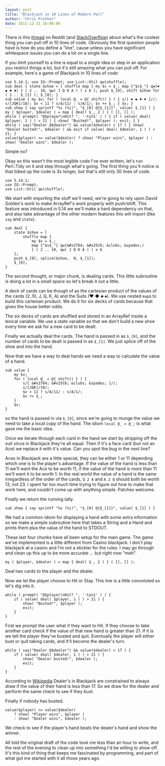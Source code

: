 ```yaml
---
layout: post
title: "Blackjack in 10 Lines of Modern Perl"
author: "Chris Prather"
date: 2011-12-31 18:00:00
---
```


There is this [thread][1] on Reddit (and [StackOverflow][3]) about what's the
coolest thing you can pull off in 10 lines of code. Obviously the first
question people have is how do you define a "line", cause unless you have
significant whitespace issues you can do a lot on a single line.

If you limit yourself to a line is equal to a single idea or step in an
application you restrict things a lot, but it's still amazing what you can
pull off. For example, here's a game of Blackjack in 10 lines of code:

    use 5.14.1; use IO::Prompt; use List::Util qw(shuffle);
    sub deal { state $shoe = [ shuffle map { my $c = $_; map {"$c$_"} qw(❤ ◆ ♣ ♠) } ( 2 .. 10, qw( J Q K A ) ) x 6 ]; push $_[0], shift $shoe for ( 1 .. $_[1] ); $_[0]; }
    sub value { my $v; for ( local @_ = @{ shift() } ) { s/[ ❤ ◆ ♣ ♠ ]//; s/[JQK]/10/; $v < 11 ? s/A/11/ : s/A/1/; $v += $_; } $v; }
    sub show { say sprintf "%s (%i)", "$_[0] @{$_[1]}", value( $_[1] ) }
    my ( $player, $dealer ) = map { deal( $_, 2 ) } ( [], [] );
    while ( prompt( "@$player\nHit? ", '-tyn1' ) ) { if ( value( deal( $player, 1 ) ) > 21 ) { show( "Busted!", $player ); exit; } }
    while ( say("Dealer @$dealer") && value($dealer) < 17 ) { show( "Dealer busted!", $dealer ) && exit if value( deal( $dealer, 1 ) ) > 21; }
    value($player) >= value($dealer) ? show( "Player wins", $player ) : show( "Dealer wins", $dealer );

Simple no?

Okay so this wasn't the most legible code I've ever written, let's run
Perl::Tidy on it and step through what's going. The first thing you'll notice
is that tidied up the code is 3x longer, but that's still only 30 lines of code.

    use 5.14.1;
    use IO::Prompt;
    use List::Util qw(shuffle);

We start with importing the stuff we'll need, we're going to rely upon David
Golden's work to make ArrayRef's work properly with push/shift. This feature
was introduced in 5.14 we we'll make a hard dependency on that, and also take
advantage of the other modern features this will import (like `say` and
`state`).

    sub deal {
        state $shoe = [
            shuffle map {
                my $v = $_;
                map {"$v$_"} qw(&#x2764; &#x25C6; &clubs; &spades;)
                } ( 2 .. 10, qw( J Q K A ) ) x 6
        ];
        push $_[0], splice($shoe,  0, $_[1]);
        $_[0];
    }

The second thought, or major chunk, is dealing cards. This little subroutine
is doing a lot in a small space so let's break it out a little.

A deck of cards can be though of as the cartesian product of the values of the
cards (2..10, J, Q, K, A) and the Suits (&#x2764; &#x25C6; &clubs; &spades;).
We use nested `map`s to build this cartesian product. We do it for six decks
of cards because that gives the house better odds.

The six decks of cards are shuffled and stored in an ArrayRef inside a lexical
variable. We use a state variable so that we don't build a new shoe every time
we ask for a new card to be dealt.

Finally we actually deal the cards. The hand is passed in as `$_[0]`, and the
number of cards to be dealt is passed in as `$_[1]`. We just splice off of the
shoe and into the hand.

Now that we have a way to deal hands we need a way to calculate the value of a
hand.

    sub value {
        my $v;
        for ( local @_ = @{ shift() } ) {
            s/[ &#x2764; &#x25C6; &clubs; &spades; ]//;
            s/[JQK]/10/;
            $v < 11 ? s/A/11/ : s/A/1/;
            $v += $_;
        }
        $v;
    }

so the hand is passed in via `$_[0]`, since we're going to munge the value we
need to take a local copy of the hand. The idiom `local @_ = @_;` is what gave
me the basic idea.

Once we iterate through each card in the hand we start by stripping off the
suit since in Blackjack they're all equal. Then if it's a face card (but not
an Ace) we replace it with it's value. Can you spot the bug in the next line?

Aces in Blackjack are a little special, they can be either 1 or 11 depending
which one is to the player's advantage. If the value of the hand is less than
11 we'll want the Ace to be worth 11, if the value of the hand is *more* than
11 we'll want it to be worth 1. In the real world the value of a hand is the
same irregardless of the order of the cards, `Q 2 A` and `A 2 Q` should both
be worth 13, not 23. I spent far too much time trying to figure out how to
make that work here, and couldn't come up with anything simple. Patches
welcome.

Finally we return the running tally.

    sub show { say sprintf "%s (%i)", "$_[0] @{$_[1]}", value( $_[1] ) }

We had a common idiom for displaying a hand with some extra information so we
make a simple subroutine here that takes a String and a Hand and prints them
plus the value of the hand to STDOUT.

These last four chunks have all been setup for the main game. The game we've
implemented is a little different from Casino blackjack. I don't play
blackjack at a casino and I'm not a stickler for the rules. I may go through
and clean up this up to be more accurate ... but right now "meh".

    my ( $player, $dealer ) = map { deal( $_, 2 ) } ( [], [] );

Deal two cards to the player and the dealer.

Now we let the player choose to Hit or Stay. This line is a little convoluted
so let's dig into it.

    while ( prompt( "@$player\nHit? ", '-tyn1' ) ) {
        if ( value( deal( $player, 1 ) ) > 21 ) {
            show( "Busted!", $player );
            exit;
        }
    }

First we prompt the user what if they want to Hit. If they choose to take
another card check if the value of that new hand is greater than 21. If it is
we tell the player they've busted and quit. Eventually the player will either
bust or quit taking cards, and it'll become the dealer's turn.

    while ( say("Dealer @$dealer") && value($dealer) < 17 ) {
        if ( value( deal( $dealer, 1 ) ) > 21 ) {
            show( "Dealer busted!", $dealer );
            exit;
        }
    }

According to [Wikipedia][2] Dealer's in Blackjack are constrained to always draw if the value of their
hand is less than 17. So we draw for the dealer and perform the same check to see if they bust.

Finally if nobody has busted.

    value($player) >= value($dealer)
        ? show( "Player wins", $player )
        : show( "Dealer wins", $dealer );

We check to see if the player's hand beats the dealer's hand and show the winner.

All told the original draft of the code took me less than an hour to write,
and the rest of the evening to clean up into something I'd be willing to show
off. It's this kind of thing that keeps me fascinated by programming, and part
of what got me started with it all those years ago.

[1]: http://www.reddit.com/r/programming/comments/nw8ve/what_is_the_coolest_thing_you_can_do_in_10_lines/
[2]: http://en.wikipedia.org/wiki/Blackjack
[3]: http://stackoverflow.com/questions/811074/what-is-the-coolest-thing-you-can-do-in-10-lines-of-simple-code-help-me-inspir
